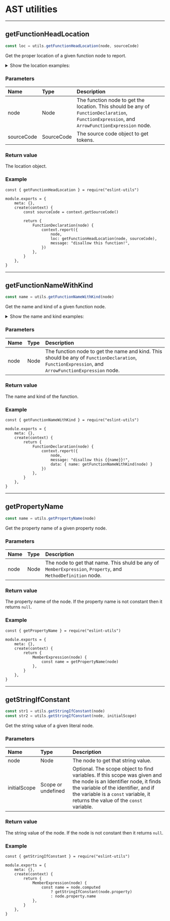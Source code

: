 # AST utilities

----

## getFunctionHeadLocation

```js
const loc = utils.getFunctionHeadLocation(node, sourceCode)
```

Get the proper location of a given function node to report.

<details><summary>Show the location examples:</summary>

```
- `function foo() {}`
   ^^^^^^^^^^^^
- `(function foo() {})`
    ^^^^^^^^^^^^
- `(function() {})`
    ^^^^^^^^
- `function* foo() {}`
   ^^^^^^^^^^^^^
- `(function* foo() {})`
    ^^^^^^^^^^^^^
- `(function*() {})`
    ^^^^^^^^^
- `() => {}`
      ^^
- `async () => {}`
            ^^
- `({ foo: function foo() {} })`
      ^^^^^^^^^^^^^^^^^
- `({ foo: function() {} })`
      ^^^^^^^^^^^^^
- `({ ['foo']: function() {} })`
      ^^^^^^^^^^^^^^^^^
- `({ [foo]: function() {} })`
      ^^^^^^^^^^^^^^^
- `({ foo() {} })`
      ^^^
- `({ foo: function* foo() {} })`
      ^^^^^^^^^^^^^^^^^^
- `({ foo: function*() {} })`
      ^^^^^^^^^^^^^^
- `({ ['foo']: function*() {} })`
      ^^^^^^^^^^^^^^^^^^
- `({ [foo]: function*() {} })`
      ^^^^^^^^^^^^^^^^
- `({ *foo() {} })`
      ^^^^
- `({ foo: async function foo() {} })`
      ^^^^^^^^^^^^^^^^^^^^^^^
- `({ foo: async function() {} })`
      ^^^^^^^^^^^^^^^^^^^
- `({ ['foo']: async function() {} })`
      ^^^^^^^^^^^^^^^^^^^^^^^
- `({ [foo]: async function() {} })`
      ^^^^^^^^^^^^^^^^^^^^^
- `({ async foo() {} })`
      ^^^^^^^^^
- `({ get foo() {} })`
      ^^^^^^^
- `({ set foo(a) {} })`
      ^^^^^^^
- `class A { constructor() {} }`
             ^^^^^^^^^^^
- `class A { foo() {} }`
             ^^^
- `class A { *foo() {} }`
             ^^^^
- `class A { async foo() {} }`
             ^^^^^^^^^
- `class A { ['foo']() {} }`
             ^^^^^^^
- `class A { *['foo']() {} }`
             ^^^^^^^^
- `class A { async ['foo']() {} }`
             ^^^^^^^^^^^^^
- `class A { [foo]() {} }`
             ^^^^^
- `class A { *[foo]() {} }`
             ^^^^^^
- `class A { async [foo]() {} }`
             ^^^^^^^^^^^
- `class A { get foo() {} }`
             ^^^^^^^
- `class A { set foo(a) {} }`
             ^^^^^^^
- `class A { static foo() {} }`
             ^^^^^^^^^^
- `class A { static *foo() {} }`
             ^^^^^^^^^^^
- `class A { static async foo() {} }`
             ^^^^^^^^^^^^^^^^
- `class A { static get foo() {} }`
             ^^^^^^^^^^^^^^
- `class A { static set foo(a) {} }`
             ^^^^^^^^^^^^^^
```

</details>

### Parameters

 Name | Type | Description
:-----|:-----|:------------
node | Node | The function node to get the location. This should be any of `FunctionDeclaration`, `FunctionExpression`, and `ArrowFunctionExpression` node.
sourceCode | SourceCode | The source code object to get tokens.

### Return value

The location object.

### Example

```js{12}
const { getFunctionHeadLocation } = require("eslint-utils")

module.exports = {
    meta: {},
    create(context) {
        const sourceCode = context.getSourceCode()

        return {
            FunctionDeclaration(node) {
                context.report({
                    node,
                    loc: getFunctionHeadLocation(node, sourceCode),
                    message: "disallow this function!",
                })
            },
        }
    },
}
```

----

## getFunctionNameWithKind

```js
const name = utils.getFunctionNameWithKind(node)
```

Get the name and kind of a given function node.

<details><summary>Show the name and kind examples:</summary>

```
- `function foo() {}`  .................... `function 'foo'`
- `(function foo() {})`  .................. `function 'foo'`
- `(function() {})`  ...................... `function`
- `function* foo() {}`  ................... `generator function 'foo'`
- `(function* foo() {})`  ................. `generator function 'foo'`
- `(function*() {})`  ..................... `generator function`
- `() => {}`  ............................. `arrow function`
- `async () => {}`  ....................... `async arrow function`
- `({ foo: function foo() {} })`  ......... `method 'foo'`
- `({ foo: function() {} })`  ............. `method 'foo'`
- `({ ['foo']: function() {} })`  ......... `method 'foo'`
- `({ [foo]: function() {} })`  ........... `method`
- `({ foo() {} })`  ....................... `method 'foo'`
- `({ foo: function* foo() {} })`  ........ `generator method 'foo'`
- `({ foo: function*() {} })`  ............ `generator method 'foo'`
- `({ ['foo']: function*() {} })`  ........ `generator method 'foo'`
- `({ [foo]: function*() {} })`  .......... `generator method`
- `({ *foo() {} })`  ...................... `generator method 'foo'`
- `({ foo: async function foo() {} })`  ... `async method 'foo'`
- `({ foo: async function() {} })`  ....... `async method 'foo'`
- `({ ['foo']: async function() {} })`  ... `async method 'foo'`
- `({ [foo]: async function() {} })`  ..... `async method`
- `({ async foo() {} })`  ................. `async method 'foo'`
- `({ get foo() {} })`  ................... `getter 'foo'`
- `({ set foo(a) {} })`  .................. `setter 'foo'`
- `class A { constructor() {} }`  ......... `constructor`
- `class A { foo() {} }`  ................. `method 'foo'`
- `class A { *foo() {} }`  ................ `generator method 'foo'`
- `class A { async foo() {} }`  ........... `async method 'foo'`
- `class A { ['foo']() {} }`  ............. `method 'foo'`
- `class A { *['foo']() {} }`  ............ `generator method 'foo'`
- `class A { async ['foo']() {} }`  ....... `async method 'foo'`
- `class A { [foo]() {} }`  ............... `method`
- `class A { *[foo]() {} }`  .............. `generator method`
- `class A { async [foo]() {} }`  ......... `async method`
- `class A { get foo() {} }`  ............. `getter 'foo'`
- `class A { set foo(a) {} }`  ............ `setter 'foo'`
- `class A { static foo() {} }`  .......... `static method 'foo'`
- `class A { static *foo() {} }`  ......... `static generator method 'foo'`
- `class A { static async foo() {} }`  .... `static async method 'foo'`
- `class A { static get foo() {} }`  ...... `static getter 'foo'`
- `class A { static set foo(a) {} }`  ..... `static setter 'foo'`
```

</details>

### Parameters

 Name | Type | Description
:-----|:-----|:------------
node | Node | The function node to get the name and kind. This should be any of `FunctionDeclaration`, `FunctionExpression`, and `ArrowFunctionExpression` node.

### Return value

The name and kind of the function.

### Example

```js{11}
const { getFunctionNameWithKind } = require("eslint-utils")

module.exports = {
    meta: {},
    create(context) {
        return {
            FunctionDeclaration(node) {
                context.report({
                    node,
                    message: "disallow this {{name}}!",
                    data: { name: getFunctionNameWithKind(node) }
                })
            },
        }
    },
}
```

----

## getPropertyName

```js
const name = utils.getPropertyName(node)
```

Get the property name of a given property node.

### Parameters

 Name | Type | Description
:-----|:-----|:------------
node | Node | The node to get that name. This shuld be any of `MemberExpression`, `Property`, and `MethodDefinition` node.

### Return value

The property name of the node.
If the property name is not constant then it returns `null`.

### Example

```js{8}
const { getPropertyName } = require("eslint-utils")

module.exports = {
    meta: {},
    create(context) {
        return {
            MemberExpression(node) {
                const name = getPropertyName(node)
            },
        }
    },
}
```

----

## getStringIfConstant

```js
const str1 = utils.getStringIfConstant(node)
const str2 = utils.getStringIfConstant(node, initialScope)
```

Get the string value of a given literal node.

### Parameters

 Name | Type | Description
:-----|:-----|:------------
node | Node | The node to get that string value.
initialScope | Scope or undefined | Optional. The scope object to find variables. If this scope was given and the node is an Identifier node, it finds the variable of the identifier, and if the variable is a `const` variable, it returns the value of the `const` variable.

### Return value

The string value of the node.
If the node is not constant then it returns `null`.

### Example

```js{9}
const { getStringIfConstant } = require("eslint-utils")

module.exports = {
    meta: {},
    create(context) {
        return {
            MemberExpression(node) {
                const name = node.computed
                    ? getStringIfConstant(node.property)
                    : node.property.name
            },
        }
    },
}
```
